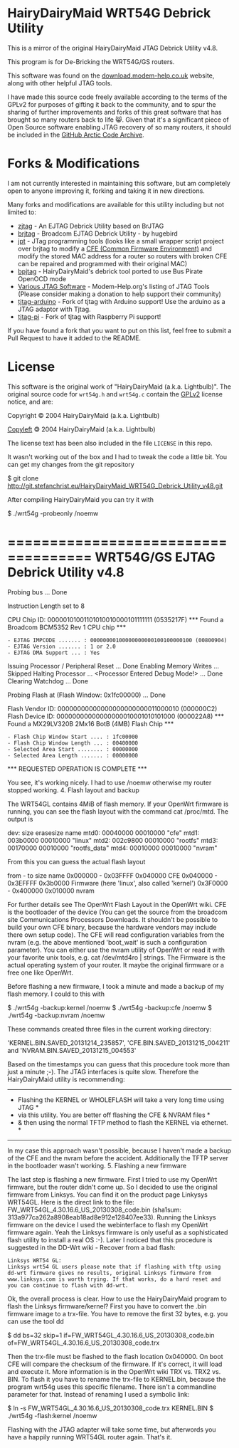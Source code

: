 HairyDairyMaid WRT54G Debrick Utility
=====================================

This is a mirror of the original HairyDairyMaid JTAG Debrick Utility v4.8.

This program is for De-Bricking the WRT54G/GS routers.

This software was found on the [download.modem-help.co.uk][1] website, along with other helpful JTAG tools.

I have made this source code freely available according to the terms of the GPLv2 
for purposes of gifting it back to the community, and to spur the sharing of further improvements and 
forks of this great software that has brought so many routers back to life :smile_cat:.
Given that it's a significant piece of Open Source software enabling JTAG recovery of so many routers, it should be included in the [GitHub Arctic Code Archive][12].

Forks & Modifications
=====================

I am not currently interested in maintaining this software, but am completely open to anyone improving it,
forking and taking it in new directions.

Many forks and modifications are available for this utility including but not limited to:

 - [zjtag][4] - An EJTAG Debrick Utility based on BrJTAG
 - [brjtag][5] - Broadcom EJTAG Debrick Utility - by hugebird
 - [jpt][6] - JTag programming tools (looks like a small wrapper script project over brjtag to modify a [CFE (Common Firmware Environment)][7] and modify the stored MAC address for a router so routers with broken CFE can be repaired and programmed with their original MAC)
 - [bpjtag][8] - HairyDairyMaid's debrick tool ported to use Bus Pirate OpenOCD mode
 - [Various JTAG Software][9] - Modem-Help.org's listing of JTAG Tools (Please consider making a donation to help support their community)
 - [tjtag-arduino][10] - Fork of tjtag with Arduino support! Use the arduino as a JTAG adaptor with Tjtag.
 - [tjtag-pi][11] - Fork of tjtag with Raspberry Pi support! 

If you have found a fork that you want to put on this list, feel free to submit a Pull Request to have it added to the README.

License
=======

This software is the original work of "HairyDairyMaid (a.k.a. Lightbulb)".  The original source code for `wrt54g.h` and `wrt54g.c`
contain the [GPLv2][2] license notice, and are:

Copyright © 2004 HairyDairyMaid (a.k.a. Lightbulb)

[Copyleft][3] 🄯 2004 HairyDairyMaid (a.k.a. Lightbulb)

The license text has been also included in the file `LICENSE` in this repo.

[1]: http://download.modem-help.co.uk/utilities/JTAG/Software/
[2]: http://choosealicense.com/licenses/gpl-2.0/
[3]: http://en.wikipedia.org/wiki/Copyleft
[4]: https://github.com/zoobab/zjtag "EJTAG Debrick Utility based on BrJTAG"
[5]: http://www.codeforge.com/article/211104
[6]: https://github.com/beoran/jpt
[7]: http://www.tiaowiki.com/w/Debrick_Routers_Using_JTAG_Cable#Common_Firmware_Environment_.28CFE.29
[8]: https://github.com/notch/bpjtag
[9]: http://download.modem-help.co.uk/utilities/JTAG/Software/
[10]: https://github.com/zoobab/tjtag-arduino
[11]: https://github.com/oxplot/tjtag-pi
[12]: https://archiveprogram.github.com/


It wasn't working out of the box and I had to tweak the code a little bit. You can get my changes from the git repository

$ git clone http://git.stefanchrist.eu/HairyDairyMaid_WRT54G_Debrick_Utility_v48.git

After compiling HairyDairyMaid you can try it with

$ ./wrt54g  -probeonly /noemw

====================================
WRT54G/GS EJTAG Debrick Utility v4.8
====================================

Probing bus ... Done

Instruction Length set to 8

CPU Chip ID: 00000101001101010010000101111111 (0535217F)
*** Found a Broadcom BCM5352 Rev 1 CPU chip ***

    - EJTAG IMPCODE ....... : 00000000100000000000100100000100 (00800904)
    - EJTAG Version ....... : 1 or 2.0
    - EJTAG DMA Support ... : Yes

Issuing Processor / Peripheral Reset ... Done
Enabling Memory Writes ... Skipped
Halting Processor ... <Processor Entered Debug Mode!> ... Done
Clearing Watchdog ... Done

Probing Flash at (Flash Window: 0x1fc00000) ... Done

Flash Vendor ID: 00000000000000000000000011000010 (000000C2)
Flash Device ID: 00000000000000000010001010101000 (000022A8)
*** Found a MX29LV320B 2Mx16 BotB      (4MB) Flash Chip ***

    - Flash Chip Window Start .... : 1fc00000
    - Flash Chip Window Length ... : 00400000
    - Selected Area Start ........ : 00000000
    - Selected Area Length ....... : 00000000



 *** REQUESTED OPERATION IS COMPLETE ***

You see, it's working nicely. I had to use /noemw otherwise my router stopped working.
4. Flash layout and backup

The WRT54GL contains 4MiB of flash memory. If your OpenWrt firmware is running, you can see the flash layout with the command cat /proc/mtd. The output is

dev:    size   erasesize  name
mtd0: 00040000 00010000   "cfe"
mtd1: 003b0000 00010000   "linux"
mtd2: 002c9800 00010000   "rootfs"
mtd3: 00170000 00010000   "rootfs_data"
mtd4: 00010000 00010000   "nvram"

From this you can guess the actual flash layout

from - to              size         name
0x000000 - 0x03FFFF    0x040000     CFE
0x040000 - 0x3EFFFF    0x3b0000     Firmware (here 'linux', also called 'kernel')
0x3F0000 - 0x400000    0x010000     nvram

For further details see The OpenWrt Flash Layout in the OpenWrt wiki. CFE is the bootloader of the device (You can get the source from the broadcom site Communications Processors Downloads. It shouldn't be possible to build your own CFE binary, because the hardware vendors may include there own setup code). The CFE will read configuration variables from the nvram (e.g. the above mentioned 'boot_wait' is such a configuration parameter). You can either use the nvram utility of OpenWrt or read it with your favorite unix tools, e.g. cat /dev/mtd4ro | strings. The Firmware is the actual operating system of your router. It maybe the original firmware or a free one like OpenWrt.

Before flashing a new firmware, I took a minute and made a backup of my flash memory. I could to this with

$ ./wrt54g -backup:kernel /noemw
$ ./wrt54g -backup:cfe /noemw
$ ./wrt54g -backup:nvram /noemw

These commands created three files in the current working directory:

'KERNEL.BIN.SAVED_20131214_235857', 'CFE.BIN.SAVED_20131215_004211' and 'NVRAM.BIN.SAVED_20131215_004553'

Based on the timestamps you can guess that this procedure took more than just a minute ;-). The JTAG interfaces is quite slow. Therefore the HairyDairyMaid utility is recommending:

***************************************************************************
* Flashing the KERNEL or WHOLEFLASH will take a very long time using JTAG *
* via this utility.  You are better off flashing the CFE & NVRAM files    *
* & then using the normal TFTP method to flash the KERNEL via ethernet.   *
***************************************************************************

In my case this approach wasn't possible, because I haven't made a backup of the CFE and the nvram before the accident. Additionally the TFTP server in the bootloader wasn't working.
5. Flashing a new firmware

The last step is flashing a new firmware. First I tried to use my OpenWrt firmware, but the router didn't come up. So I decided to use the original firmware from Linksys. You can find it on the product page Linkysys WRT54GL. Here is the direct link to the file: FW_WRT54GL_4.30.16.6_US_20130308_code.bin (sha1sum: 313a977ca262a8908eab18ad8e912e128407ee33). Running the Linksys firmware on the device I used the webinterface to flash my OpenWrt firmware again. Yeah the Linksys firmware is only useful as a sophisticated flash utility to install a real OS :-).
Later I noticed that this procedure is suggested in the DD-Wrt wiki - Recover from a bad flash:

    Linksys WRT54 GL:
    Linksys wrt54 GL users please note that if flashing with tftp using dd-wrt firmware gives no results, original Linksys firmware from www.linksys.com is worth trying. If that works, do a hard reset and you can continue to flash with dd-wrt.

Ok, the overall process is clear. How to use the HairyDairyMaid program to flash the Linksys firmware/kernel? First you have to convert the .bin firmware image to a trx-file. You have to remove the first 32 bytes, e.g. you can use the tool dd

$ dd bs=32 skip=1 if=FW_WRT54GL_4.30.16.6_US_20130308_code.bin of=FW_WRT54GL_4.30.16.6_US_20130308_code.trx

Then the trx-file must be flashed to the flash location 0x040000. On boot CFE will compare the checksum of the firmware. If it's correct, it will load and execute it. More information is in the OpenWrt wiki TRX vs. TRX2 vs. BIN.
To flash it you have to rename the trx-file to KERNEL.bin, because the program wrt54g uses this specific filename. There isn't a commandline parameter for that. Instead of renaming I used a symbolic link:

$ ln -s FW_WRT54GL_4.30.16.6_US_20130308_code.trx KERNEL.BIN
$ ./wrt54g -flash:kernel /noemw

Flashing with the JTAG adapter will take some time, but afterwords you have a happily running WRT54GL router again. That's it. 

